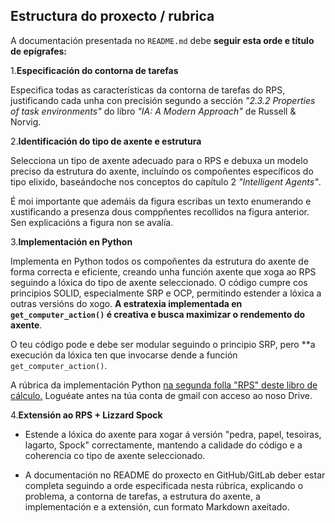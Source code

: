 ## Estructura do proxecto / rubrica

A documentación presentada no `README.md` debe **seguir esta orde e título de epígrafes:**

1.**Especificación do contorna de tarefas**

Especifica todas as características da contorna de tarefas do RPS, justificando cada unha con precisión segundo a sección _"2.3.2 Properties of task environments"_ do libro _"IA: A Modern Approach"_ de Russell & Norvig.

2.**Identificación do tipo de axente e estrutura**

Selecciona un tipo de axente adecuado para o RPS e debuxa un modelo preciso da estrutura do axente, incluíndo os compoñentes específicos do tipo elixido, baseándoche nos conceptos do capítulo 2 _"Intelligent Agents"_.

É moi importante que ademáis da figura escribas un texto enumerando e xustificando a presenza dous comppñentes recollidos na figura anterior. Sen explicacións a figura non se avalía.

3.**Implementación en Python**

Implementa en Python todos os compoñentes da estrutura do axente de forma correcta e eficiente, creando unha función axente que xoga ao RPS seguindo a lóxica do tipo de axente seleccionado. O código cumpre cos principios SOLID, especialmente SRP e OCP, permitindo estender a lóxica a outras versións do xogo. **A estratexia implementada en `get_computer_action()` é creativa e busca maximizar o rendemento do axente**.

O teu código pode e debe ser modular seguindo o principio SRP, pero **a execución da lóxica ten que invocarse dende a función `get_computer_action()`.

A rúbrica da implementación Python [na segunda folla "RPS" deste libro de cálculo.](https://docs.google.com/spreadsheets/d/1r93uZnPmioY0U1D7EDtV1uveKYIOlenkz8uuqks4KXM/) Loguéate antes na túa conta de gmail con acceso ao noso Drive.

4.**Extensión ao RPS + Lizzard Spock**

- Estende a lóxica do axente para xogar á versión "pedra, papel, tesoiras, lagarto, Spock" correctamente, mantendo a calidade do código e a coherencia co tipo de axente seleccionado. 

- A documentación no README do proxecto en GitHub/GitLab deber estar completa seguindo a orde especificada nesta rúbrica, explicando o problema, a contorna de tarefas, a estrutura do axente, a implementación e a extensión, cun formato Markdown axeitado.
